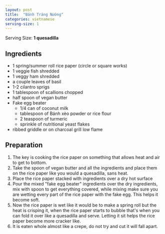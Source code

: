 ```yaml
---
layout: post
title:  "Bánh Tráng Nướng"
categories: vietnamese
serving-size: 1
---
```


Serving Size: **1 quesadilla**

## Ingredients

- 1 spring/summer roll rice paper (circle or square works)
- 1 veggie fish shredded
- 1 veggy ham shredded
- a couple leaves of basil
- 1-2 cilantro sprigs
- 1 tablespoon of scallions chopped
- half spoon of vegan butter
- Fake egg beater
  - 1/4 can of coconut milk
  - tablespoon of Bánh xèo powder or rice flour
  - 2 teaspoon of turmeric
  - sprinkle of nutritional yeast flakes
- ribbed griddle or on charcoal grill low flame

## Preparation
1. The key is cooking the rice paper on something that allows heat and air to get to bottom.
2. Take the spoon of vegan butter and all the ingredients and place them on the rice paper like you would a quesadilla, sans heat.
3. Place the rice paper stacked with ingredients over a dry hot surface
4. Pour the mixed "fake egg beater" ingredients over the dry ingredients, mix with spoon to get everything covered, while mixing make sure you are wetting every part of the rice paper with the fake egg. This helps it become soft.
5. Now the rice paper is wet like it would be to make a spring roll but the heat is crisping it, when the rice paper starts to bubble that's when you can fold it over like a quesadilla and serve. Letting it sit helps the rice paper become more cracker like.
6. It is eaten whole almost like a crepe, do not try and cut it will fall apart.
